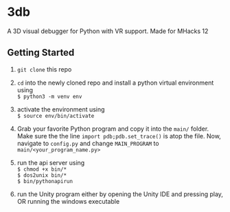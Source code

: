# 3db
A 3D visual debugger for Python with VR support. Made for MHacks 12

## Getting Started

1. `git clone` this repo

2. `cd` into the newly cloned repo and install a python virtual environment using      
`$ python3 -m venv env`

3. activate the environment using      
	`$ source env/bin/activate`

4. Grab your favorite Python program and copy it into the `main/` folder. Make sure the the line `import pdb;pdb.set_trace()` is atop the file. Now, navigate to `config.py` and change `MAIN_PROGRAM` to `main/<your_program_name.py>`

5. run the api server using      
	`$ chmod +x bin/* `      
	`$ dos2unix bin/* `      
	`$ bin/pythonapirun`     

6. run the Unity program either by opening the Unity IDE and pressing play, OR running the windows executable
